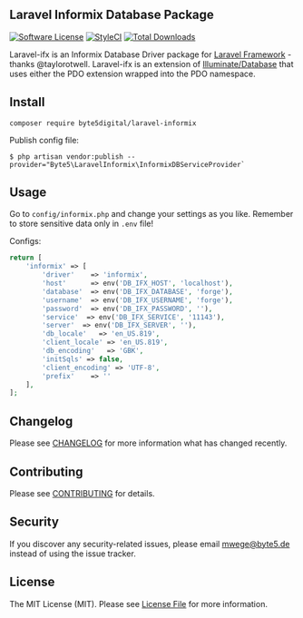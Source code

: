 ## Laravel Informix Database Package
[![Software License](https://img.shields.io/badge/license-MIT-brightgreen.svg?style=flat-square)](LICENSE.md)
[![StyleCI](https://styleci.io/repos/123569635/shield?branch=master)](https://styleci.io/repos/123569635)
[![Total Downloads](https://img.shields.io/packagist/dt/byte5digital/laravel-informix.svg?style=flat-square)](https://packagist.org/packages/byte5digital/laravel-informix)

Laravel-ifx is an Informix Database Driver package for [Laravel Framework](http://laravel.com/) - thanks @taylorotwell. Laravel-ifx is an extension of [Illuminate/Database](https://github.com/illuminate/database) that uses either the PDO extension wrapped into the PDO namespace.

## Install

`composer require byte5digital/laravel-informix`

Publish config file:
```terminal
$ php artisan vendor:publish --provider="Byte5\LaravelInformix\InformixDBServiceProvider`
```

## Usage
Go to `config/informix.php` and change your settings as you like. Remember to store sensitive data only in `.env` file!

Configs:
```php
return [
    'informix' => [
        'driver'    => 'informix',
        'host'      => env('DB_IFX_HOST', 'localhost'),
        'database'  => env('DB_IFX_DATABASE', 'forge'),
        'username'  => env('DB_IFX_USERNAME', 'forge'),
        'password'  => env('DB_IFX_PASSWORD', ''),
        'service'  => env('DB_IFX_SERVICE', '11143'),
        'server'  => env('DB_IFX_SERVER', ''),
        'db_locale'   => 'en_US.819',
        'client_locale' => 'en_US.819',
        'db_encoding'   => 'GBK',
        'initSqls' => false,
        'client_encoding' => 'UTF-8',
        'prefix'    => ''
    ],
];
```


## Changelog
Please see [CHANGELOG](CHANGELOG.md) for more information what has changed recently.

## Contributing
Please see [CONTRIBUTING](CONTRIBUTING.md) for details.

## Security
If you discover any security-related issues, please email mwege@byte5.de instead of using the issue tracker.

## License
The MIT License (MIT). Please see [License File](/LICENSE.md) for more information.
